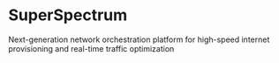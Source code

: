 # SuperSpectrum
Next-generation network orchestration platform for high-speed internet provisioning and real-time traffic optimization
